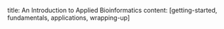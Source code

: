 title: An Introduction to Applied Bioinformatics
content: [getting-started, fundamentals, applications, wrapping-up]
